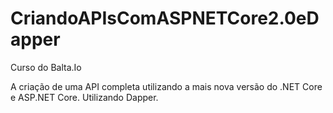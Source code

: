 # CriandoAPIsComASPNETCore2.0eDapper
Curso do Balta.Io

A criação de uma API completa utilizando a mais nova versão do .NET Core e ASP.NET Core. Utilizando Dapper.

